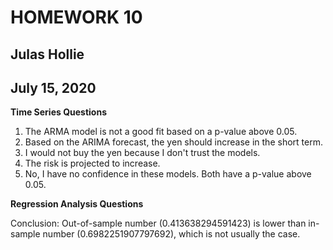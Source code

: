 # HOMEWORK 10 #
## Julas Hollie ##
## July 15, 2020 ##

**Time Series Questions**

1. The ARMA model is not a good fit based on a p-value above 0.05.
2. Based on the ARIMA forecast, the yen should increase in the short term.
3. I would not buy the yen because I don't trust the models.
4. The risk is projected to increase.
5. No, I have no confidence in these models.  Both have a p-value above 0.05.

**Regression Analysis Questions**

Conclusion:  Out-of-sample number (0.413638294591423) is lower than in-sample number (0.6982251907797692), which is not usually the case.